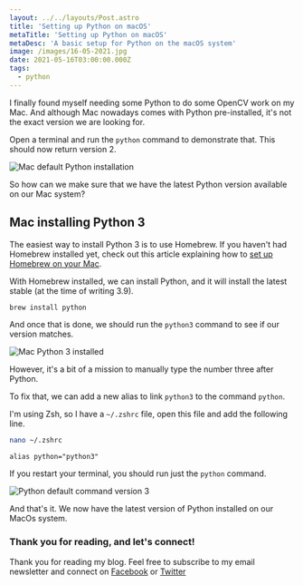 ```yaml
---
layout: ../../layouts/Post.astro
title: 'Setting up Python on macOS'
metaTitle: 'Setting up Python on macOS'
metaDesc: 'A basic setup for Python on the macOS system'
image: /images/16-05-2021.jpg
date: 2021-05-16T03:00:00.000Z
tags:
  - python
---
```


I finally found myself needing some Python to do some OpenCV work on my Mac.
And although Mac nowadays comes with Python pre-installed, it's not the exact version we are looking for.

Open a terminal and run the `python` command to demonstrate that.
This should now return version 2.

![Mac default Python installation](https://cdn.hashnode.com/res/hashnode/image/upload/v1620800303433/sH3EqrIV5.png)

So how can we make sure that we have the latest Python version available on our Mac system?

## Mac installing Python 3

The easiest way to install Python 3 is to use Homebrew.
If you haven't had Homebrew installed yet, check out this article explaining how to [set up Homebrew on your Mac](https://daily-dev-tips.com/posts/homebrew-one-package-manager-to-rule-them-all/).

With Homebrew installed, we can install Python, and it will install the latest stable (at the time of writing 3.9).

```bash
brew install python
```

And once that is done, we should run the `python3` command to see if our version matches.

![Mac Python 3 installed](https://cdn.hashnode.com/res/hashnode/image/upload/v1620800686383/IKKe-JF_c.png)

However, it's a bit of a mission to manually type the number three after Python.

To fix that, we can add a new alias to link `python3` to the command `python`.

I'm using Zsh, so I have a `~/.zshrc` file, open this file and add the following line.

```bash
nano ~/.zshrc
```

```
alias python="python3"
```

If you restart your terminal, you should run just the `python` command.

![Python default command version 3](https://cdn.hashnode.com/res/hashnode/image/upload/v1620800968514/HC7HF_XPw.png)

And that's it. We now have the latest version of Python installed on our MacOs system.

### Thank you for reading, and let's connect!

Thank you for reading my blog. Feel free to subscribe to my email newsletter and connect on [Facebook](https://www.facebook.com/DailyDevTipsBlog) or [Twitter](https://twitter.com/DailyDevTips1)
